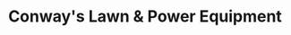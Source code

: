 ---
title: "Conway's Lawn & Power Equipment"
url: /red-hook/conways-lawn-and-power-equipment/
shop: shop
---